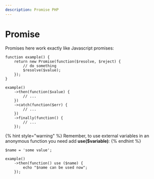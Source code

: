 ```yaml
---
description: Promise PHP
---
```


# Promise

Promises here work exactly like Javascript promises:

```
function example() {
    return new Promise(function($resolve, $reject) {
        // do something
        $resolve($value);
    });
}

example()
    ->then(function($value) {
        // ...
    })
    ->catch(function($err) {
        // ...
    })
    ->finally(function() {
        // ...
    });
```

{% hint style="warning" %}
Remember, to use external variables in an anonymous function you need add **use($variable)**:
{% endhint %}

```
$name = 'some value';

example()
    ->then(function() use ($name) {
        echo "$name can be used now";
    });
```

